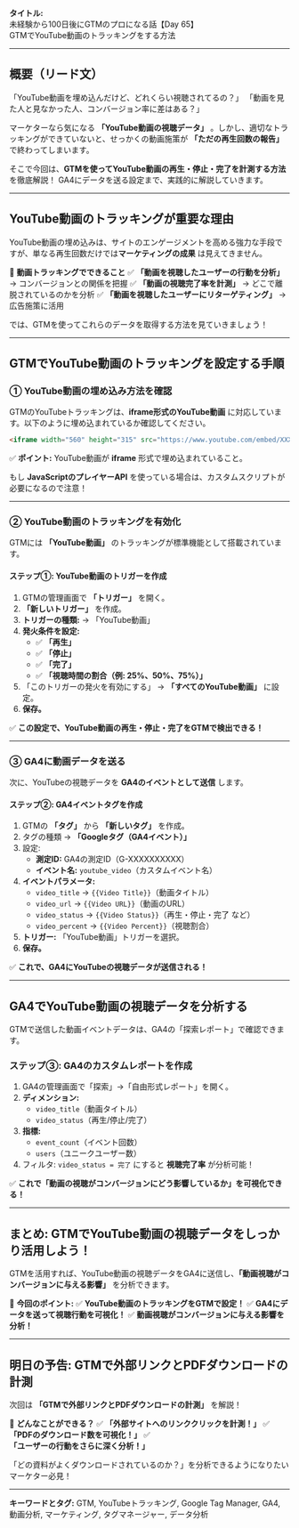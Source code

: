 **タイトル:**\
未経験から100日後にGTMのプロになる話【Day 65】\
GTMでYouTube動画のトラッキングをする方法

---

## **概要（リード文）**

「YouTube動画を埋め込んだけど、どれくらい視聴されてるの？」
「動画を見た人と見なかった人、コンバージョン率に差はある？」

マーケターなら気になる **「YouTube動画の視聴データ」** 。しかし、適切なトラッキングができていないと、せっかくの動画施策が **「ただの再生回数の報告」** で終わってしまいます。

そこで今回は、**GTMを使ってYouTube動画の再生・停止・完了を計測する方法** を徹底解説！ GA4にデータを送る設定まで、実践的に解説していきます。

---

## **YouTube動画のトラッキングが重要な理由**

YouTube動画の埋め込みは、サイトのエンゲージメントを高める強力な手段ですが、単なる再生回数だけでは**マーケティングの成果** は見えてきません。

📌 **動画トラッキングでできること**
✅ **「動画を視聴したユーザーの行動を分析」** → コンバージョンとの関係を把握
✅ **「動画の視聴完了率を計測」** → どこで離脱されているのかを分析
✅ **「動画を視聴したユーザーにリターゲティング」** → 広告施策に活用

では、GTMを使ってこれらのデータを取得する方法を見ていきましょう！

---

## **GTMでYouTube動画のトラッキングを設定する手順**

### **① YouTube動画の埋め込み方法を確認**

GTMのYouTubeトラッキングは、**iframe形式のYouTube動画** に対応しています。以下のように埋め込まれているか確認してください。

```html
<iframe width="560" height="315" src="https://www.youtube.com/embed/XXXXXXXXX" allow="autoplay; encrypted-media" allowfullscreen></iframe>
```

✅ **ポイント:** YouTube動画が **iframe** 形式で埋め込まれていること。

もし **JavaScriptのプレイヤーAPI** を使っている場合は、カスタムスクリプトが必要になるので注意！

---

### **② YouTube動画のトラッキングを有効化**

GTMには **「YouTube動画」** のトラッキングが標準機能として搭載されています。

#### **ステップ①: YouTube動画のトリガーを作成**
1. GTMの管理画面で **「トリガー」** を開く。
2. **「新しいトリガー」** を作成。
3. **トリガーの種類:** → 「YouTube動画」
4. **発火条件を設定:**
   - ✅ **「再生」**
   - ✅ **「停止」**
   - ✅ **「完了」**
   - ✅ **「視聴時間の割合（例: 25%、50%、75%）」**
5. 「このトリガーの発火を有効にする」 → **「すべてのYouTube動画」** に設定。
6. **保存。**

✅ **この設定で、YouTube動画の再生・停止・完了をGTMで検出できる！**

---

### **③ GA4に動画データを送る**

次に、YouTubeの視聴データを **GA4のイベントとして送信** します。

#### **ステップ②: GA4イベントタグを作成**

1. GTMの **「タグ」** から **「新しいタグ」** を作成。
2. タグの種類 → **「Googleタグ（GA4イベント）」**
3. 設定:
   - **測定ID:** GA4の測定ID（G-XXXXXXXXXX）
   - **イベント名:** `youtube_video`（カスタムイベント名）
4. **イベントパラメータ:**
   - `video_title` → `{{Video Title}}`（動画タイトル）
   - `video_url` → `{{Video URL}}`（動画のURL）
   - `video_status` → `{{Video Status}}`（再生・停止・完了 など）
   - `video_percent` → `{{Video Percent}}`（視聴割合）
5. **トリガー:** 「YouTube動画」トリガーを選択。
6. **保存。**

✅ **これで、GA4にYouTubeの視聴データが送信される！**

---

## **GA4でYouTube動画の視聴データを分析する**

GTMで送信した動画イベントデータは、GA4の「探索レポート」で確認できます。

### **ステップ③: GA4のカスタムレポートを作成**

1. GA4の管理画面で「探索」→「自由形式レポート」を開く。
2. **ディメンション:**
   - `video_title`（動画タイトル）
   - `video_status`（再生/停止/完了）
3. **指標:**
   - `event_count`（イベント回数）
   - `users`（ユニークユーザー数）
4. フィルタ: `video_status = 完了` にすると **視聴完了率** が分析可能！

✅ **これで「動画の視聴がコンバージョンにどう影響しているか」を可視化できる！**

---

## **まとめ: GTMでYouTube動画の視聴データをしっかり活用しよう！**

GTMを活用すれば、YouTube動画の視聴データをGA4に送信し、**「動画視聴がコンバージョンに与える影響」** を分析できます。

📌 **今回のポイント:**
✅ **YouTube動画のトラッキングをGTMで設定！**
✅ **GA4にデータを送って視聴行動を可視化！**
✅ **動画視聴がコンバージョンに与える影響を分析！**

---

## **明日の予告: GTMで外部リンクとPDFダウンロードの計測**

次回は **「GTMで外部リンクとPDFダウンロードの計測」** を解説！

📌 **どんなことができる？**
✅ **「外部サイトへのリンククリックを計測！」**
✅ **「PDFのダウンロード数を可視化！」**
✅ **「ユーザーの行動をさらに深く分析！」**

「どの資料がよくダウンロードされているのか？」を分析できるようになりたいマーケター必見！

---

**キーワードとタグ:**
GTM, YouTubeトラッキング, Google Tag Manager, GA4, 動画分析, マーケティング, タグマネージャー, データ分析